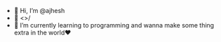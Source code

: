 - 👋 Hi, I’m @ajhesh
- 👀 <>/
- 💢 I’m currently learning to programming and wanna make some thing extra in the world❤ 
